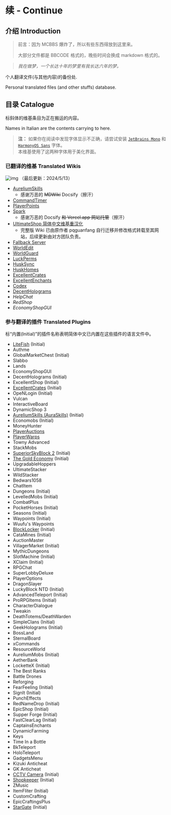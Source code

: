 # 续 - Continue

## 介绍 Introduction

> 前言：因为 MCBBS 爆炸了，所以有些东西得放到这里来。
> 
> 大部分文件都是 BBCODE 格式的，晚些时间会换成 markdown 格式的。

> *我在做梦，一个长达十年的梦里有我长达六年的梦。*


个人翻译文件(与其他内容)的备份处.

Personal translated files (and other stuffs) database.

## 目录 Catalogue

标斜体的维基条目为正在搬运的内容。

Names in Italian are the contents carrying to here.

> **注：** 如果你在阅读中发现字体显示不正确，请尝试安装 [`JetBrains Mono`](https://www.jetbrains.com/lp/mono/) 和 [`HarmonyOS Sans`](https://developer.harmonyos.com/cn/design/resource) 字体。    
> 本维基使用了这两种字体用于美化界面。

### 已翻译的维基 Translated Wikis

![img](https://img.shields.io/badge/%E7%BB%B4%E5%9F%BA%E6%80%BB%E5%AD%97%E6%95%B0-225509-84f5bb)
（最后更新：2024/5/13）

- [AureliumSkills](https://snowcutieowo.github.io/AureliumSkills)
  * 感谢万恶的 ~~MDWiki~~ Docsify（擦汗）
- [CommandTimer](https://snowcutieowo.github.io/CommandTimer)
- [PlayerPoints](https://snowcutieowo.github.io/PlayerPoints)
- [Spark](https://snowcutieowo.github.io/spark)
  * 感谢万恶的 Docsify ~~和 Vercel.app 网站托管~~（擦汗）
- [UltimateShop 简体中文维基重汉化](https://blog.imc.re/wiki/usznv3/1/1.1)
  * 完整版 Wiki 已由原作者 pqguanfang 自行迁移并修改格式转载至其网站，后续更新由对方团队负责。
- [Fallback Server](https://snowcutieowo.github.io/FallbackServer)
- [WorldEdit](https://snowcutieowo.github.io/WorldEdit)
- [WorldGuard](https://snowcutieowo.github.io/WorldGuard)
- [LuckPerms](https://snowcutieowo.github.io/LuckPerms)
- [HuskSync](https://snowcutieowo.github.io/HuskSync)
- [HuskHomes](https://snowcutieowo.github.io/HuskHomes)
- [ExcellentCrates](https://snowcutieowo.github.io/ExcellentCrates)
- [ExcellentEnchants](https:snowcutieowo.github.io/ExcellentEnchants)
- [Codex](https://snowcutieowo.github.io/Codex)
- [DecentHolograms](https://snowcutieowo.github.io/DecentHolograms)
- *HelpChat*
- *RedShop*
- *EconomyShopGUI*

### 参与翻译的插件 Translated Plugins

标“内置(Initial)”的插件名称表明简体中文已内置在这些插件的语言文件中。

- [LiteFish](https://github.com/Azlagor322/LiteFish/blob/main/lang/zh_CN.json) (Initial)
- Authme
- GlobalMarketChest (Initial)
- Slabbo
- Lands
- EconomyShopGUI
- DecentHolograms (Initial)
- ExcellentShop (Initial)
- [ExcellentCrates](https://github.com/nulli0n/ExcellentCrates-spigot/blob/master/src/main/resources/lang/messages_zhcn.yml) (Initial)
- OpeNLogin (Initial)
- Vulcan
- InteractiveBoard
- DynamicShop 3
- [AureliumSkills (AuraSkills)](https://crowdin.com/project/aureliumskills/zh-CN) (Initial)
- Economobs (Initial)
- MoneyHunter
- [PlayerAuctions](https://www.pixelbbs.cn/forum.php?mod=viewthread&action=printable&tid=2462)
- [PlayerWarps](https://www.pixelbbs.cn/t-2511-1-1.html)
- Towny Advanced
- StackMobs
- [SuperiorSkyBlock 2](https://github.com/BG-Software-LLC/SuperiorSkyblock2/blob/master/src/main/resources/lang/zh-CN.yml) (Initial)
- [The Gold Economy](https://github.com/ConfusedAlex/GoldEconomy/blob/master/src/main/resources/messages_zh_CN.properties) (Initial)
- UpgradableHoppers
- UltimateStacker
- WildStacker
- Bedwars1058
- ChatItem
- Dungeons (Initial)
- LevelledMobs (Initial)
- CombatPlus
- PocketHorses (Initial)
- Seasons (Initial)
- Waypoints (Initial)
- Wuufu's Waypoints
- [BlockLocker](https://www.pixelbbs.cn/forum.php?mod=viewthread&action=printable&tid=2576) (Initial)
- CataMines (Initial)
- AuctionMaster
- VillagerMarket (Initial)
- MythicDungeons
- SlotMachine (Initial)
- XClaim (Initial)
- RPGChat
- SuperLobbyDeluxe
- PlayerOptions
- DragonSlayer
- LuckyBlock NTD (Initial)
- AdvancedTeleport (Initial)
- ProRPGItems (Initial)
- CharacterDialogue
- Tweakin
- DeathTotems/DeathWarden
- SimpleClans (Initial)
- GeekHolograms (Initial)
- BossLand
- SternalBoard
- xCommands
- ResourceWorld
- AureliumMobs (Initial)
- AetherBank
- LocketteX (Initial)
- The Best Ranks
- Battle Drones
- Reforging
- FearFeeling (Initial)
- SignIt (Initial)
- PunchEffects
- RedNameDrop (Initial)
- EpicShop (Initial)
- Supper Forge (Initial)
- FastClearLag (Initial)
- CaptainsEnchants
- DynamicFarming
- Keys
- Time In a Bottle
- BkTeleport
- HoloTeleport
- GadgetsMenu
- Kizuki Anticheat
- GK Anticheat
- [CCTV Camera](https://github.com/Tanguygab/CCTV/blob/master/src/main/resources/languages/zh_CN.yml) (Initial)
- [Shopkeeper](https://github.com/Shopkeepers/Language-Files/blob/v2.19.0/lang/language-zh_CN.yml) (Initial)
- ZMusic
- ItemFliter (Initial)
- CustomCrafting
- EpicCraftingsPlus
- [StarGate](https://crowdin.com/project/stargate-bukkit/zh-CN) (Initial)
